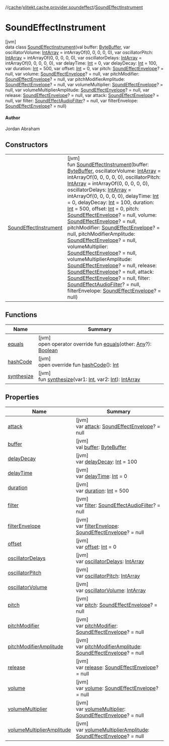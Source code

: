//[cache](../../../index.md)/[xlitekt.cache.provider.soundeffect](../index.md)/[SoundEffectInstrument](index.md)

# SoundEffectInstrument

[jvm]\
data class [SoundEffectInstrument](index.md)(val buffer: [ByteBuffer](https://docs.oracle.com/javase/8/docs/api/java/nio/ByteBuffer.html), var oscillatorVolume: [IntArray](https://kotlinlang.org/api/latest/jvm/stdlib/kotlin/-int-array/index.html) = intArrayOf(0, 0, 0, 0, 0), var oscillatorPitch: [IntArray](https://kotlinlang.org/api/latest/jvm/stdlib/kotlin/-int-array/index.html) = intArrayOf(0, 0, 0, 0, 0), var oscillatorDelays: [IntArray](https://kotlinlang.org/api/latest/jvm/stdlib/kotlin/-int-array/index.html) = intArrayOf(0, 0, 0, 0, 0), var delayTime: [Int](https://kotlinlang.org/api/latest/jvm/stdlib/kotlin/-int/index.html) = 0, var delayDecay: [Int](https://kotlinlang.org/api/latest/jvm/stdlib/kotlin/-int/index.html) = 100, var duration: [Int](https://kotlinlang.org/api/latest/jvm/stdlib/kotlin/-int/index.html) = 500, var offset: [Int](https://kotlinlang.org/api/latest/jvm/stdlib/kotlin/-int/index.html) = 0, var pitch: [SoundEffectEnvelope](../-sound-effect-envelope/index.md)? = null, var volume: [SoundEffectEnvelope](../-sound-effect-envelope/index.md)? = null, var pitchModifier: [SoundEffectEnvelope](../-sound-effect-envelope/index.md)? = null, var pitchModifierAmplitude: [SoundEffectEnvelope](../-sound-effect-envelope/index.md)? = null, var volumeMultiplier: [SoundEffectEnvelope](../-sound-effect-envelope/index.md)? = null, var volumeMultiplierAmplitude: [SoundEffectEnvelope](../-sound-effect-envelope/index.md)? = null, var release: [SoundEffectEnvelope](../-sound-effect-envelope/index.md)? = null, var attack: [SoundEffectEnvelope](../-sound-effect-envelope/index.md)? = null, var filter: [SoundEffectAudioFilter](../-sound-effect-audio-filter/index.md)? = null, var filterEnvelope: [SoundEffectEnvelope](../-sound-effect-envelope/index.md)? = null)

#### Author

Jordan Abraham

## Constructors

| | |
|---|---|
| [SoundEffectInstrument](-sound-effect-instrument.md) | [jvm]<br>fun [SoundEffectInstrument](-sound-effect-instrument.md)(buffer: [ByteBuffer](https://docs.oracle.com/javase/8/docs/api/java/nio/ByteBuffer.html), oscillatorVolume: [IntArray](https://kotlinlang.org/api/latest/jvm/stdlib/kotlin/-int-array/index.html) = intArrayOf(0, 0, 0, 0, 0), oscillatorPitch: [IntArray](https://kotlinlang.org/api/latest/jvm/stdlib/kotlin/-int-array/index.html) = intArrayOf(0, 0, 0, 0, 0), oscillatorDelays: [IntArray](https://kotlinlang.org/api/latest/jvm/stdlib/kotlin/-int-array/index.html) = intArrayOf(0, 0, 0, 0, 0), delayTime: [Int](https://kotlinlang.org/api/latest/jvm/stdlib/kotlin/-int/index.html) = 0, delayDecay: [Int](https://kotlinlang.org/api/latest/jvm/stdlib/kotlin/-int/index.html) = 100, duration: [Int](https://kotlinlang.org/api/latest/jvm/stdlib/kotlin/-int/index.html) = 500, offset: [Int](https://kotlinlang.org/api/latest/jvm/stdlib/kotlin/-int/index.html) = 0, pitch: [SoundEffectEnvelope](../-sound-effect-envelope/index.md)? = null, volume: [SoundEffectEnvelope](../-sound-effect-envelope/index.md)? = null, pitchModifier: [SoundEffectEnvelope](../-sound-effect-envelope/index.md)? = null, pitchModifierAmplitude: [SoundEffectEnvelope](../-sound-effect-envelope/index.md)? = null, volumeMultiplier: [SoundEffectEnvelope](../-sound-effect-envelope/index.md)? = null, volumeMultiplierAmplitude: [SoundEffectEnvelope](../-sound-effect-envelope/index.md)? = null, release: [SoundEffectEnvelope](../-sound-effect-envelope/index.md)? = null, attack: [SoundEffectEnvelope](../-sound-effect-envelope/index.md)? = null, filter: [SoundEffectAudioFilter](../-sound-effect-audio-filter/index.md)? = null, filterEnvelope: [SoundEffectEnvelope](../-sound-effect-envelope/index.md)? = null) |

## Functions

| Name | Summary |
|---|---|
| [equals](equals.md) | [jvm]<br>open operator override fun [equals](equals.md)(other: [Any](https://kotlinlang.org/api/latest/jvm/stdlib/kotlin/-any/index.html)?): [Boolean](https://kotlinlang.org/api/latest/jvm/stdlib/kotlin/-boolean/index.html) |
| [hashCode](hash-code.md) | [jvm]<br>open override fun [hashCode](hash-code.md)(): [Int](https://kotlinlang.org/api/latest/jvm/stdlib/kotlin/-int/index.html) |
| [synthesize](synthesize.md) | [jvm]<br>fun [synthesize](synthesize.md)(var1: [Int](https://kotlinlang.org/api/latest/jvm/stdlib/kotlin/-int/index.html), var2: [Int](https://kotlinlang.org/api/latest/jvm/stdlib/kotlin/-int/index.html)): [IntArray](https://kotlinlang.org/api/latest/jvm/stdlib/kotlin/-int-array/index.html) |

## Properties

| Name | Summary |
|---|---|
| [attack](attack.md) | [jvm]<br>var [attack](attack.md): [SoundEffectEnvelope](../-sound-effect-envelope/index.md)? = null |
| [buffer](buffer.md) | [jvm]<br>val [buffer](buffer.md): [ByteBuffer](https://docs.oracle.com/javase/8/docs/api/java/nio/ByteBuffer.html) |
| [delayDecay](delay-decay.md) | [jvm]<br>var [delayDecay](delay-decay.md): [Int](https://kotlinlang.org/api/latest/jvm/stdlib/kotlin/-int/index.html) = 100 |
| [delayTime](delay-time.md) | [jvm]<br>var [delayTime](delay-time.md): [Int](https://kotlinlang.org/api/latest/jvm/stdlib/kotlin/-int/index.html) = 0 |
| [duration](duration.md) | [jvm]<br>var [duration](duration.md): [Int](https://kotlinlang.org/api/latest/jvm/stdlib/kotlin/-int/index.html) = 500 |
| [filter](filter.md) | [jvm]<br>var [filter](filter.md): [SoundEffectAudioFilter](../-sound-effect-audio-filter/index.md)? = null |
| [filterEnvelope](filter-envelope.md) | [jvm]<br>var [filterEnvelope](filter-envelope.md): [SoundEffectEnvelope](../-sound-effect-envelope/index.md)? = null |
| [offset](offset.md) | [jvm]<br>var [offset](offset.md): [Int](https://kotlinlang.org/api/latest/jvm/stdlib/kotlin/-int/index.html) = 0 |
| [oscillatorDelays](oscillator-delays.md) | [jvm]<br>var [oscillatorDelays](oscillator-delays.md): [IntArray](https://kotlinlang.org/api/latest/jvm/stdlib/kotlin/-int-array/index.html) |
| [oscillatorPitch](oscillator-pitch.md) | [jvm]<br>var [oscillatorPitch](oscillator-pitch.md): [IntArray](https://kotlinlang.org/api/latest/jvm/stdlib/kotlin/-int-array/index.html) |
| [oscillatorVolume](oscillator-volume.md) | [jvm]<br>var [oscillatorVolume](oscillator-volume.md): [IntArray](https://kotlinlang.org/api/latest/jvm/stdlib/kotlin/-int-array/index.html) |
| [pitch](pitch.md) | [jvm]<br>var [pitch](pitch.md): [SoundEffectEnvelope](../-sound-effect-envelope/index.md)? = null |
| [pitchModifier](pitch-modifier.md) | [jvm]<br>var [pitchModifier](pitch-modifier.md): [SoundEffectEnvelope](../-sound-effect-envelope/index.md)? = null |
| [pitchModifierAmplitude](pitch-modifier-amplitude.md) | [jvm]<br>var [pitchModifierAmplitude](pitch-modifier-amplitude.md): [SoundEffectEnvelope](../-sound-effect-envelope/index.md)? = null |
| [release](release.md) | [jvm]<br>var [release](release.md): [SoundEffectEnvelope](../-sound-effect-envelope/index.md)? = null |
| [volume](volume.md) | [jvm]<br>var [volume](volume.md): [SoundEffectEnvelope](../-sound-effect-envelope/index.md)? = null |
| [volumeMultiplier](volume-multiplier.md) | [jvm]<br>var [volumeMultiplier](volume-multiplier.md): [SoundEffectEnvelope](../-sound-effect-envelope/index.md)? = null |
| [volumeMultiplierAmplitude](volume-multiplier-amplitude.md) | [jvm]<br>var [volumeMultiplierAmplitude](volume-multiplier-amplitude.md): [SoundEffectEnvelope](../-sound-effect-envelope/index.md)? = null |
